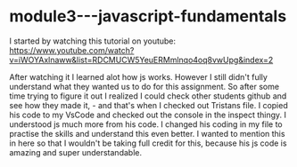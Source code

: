 # module3---javascript-fundamentals

I started by watching this tutorial on youtube: https://www.youtube.com/watch?v=iWOYAxlnaww&list=RDCMUCW5YeuERMmlnqo4oq8vwUpg&index=2

After watching it I learned alot how js works. However I still didn't fully understand what they wanted us to do for this assignment.
So after some time trying to figure it out I realized I could check other students github and see how they made it, - and that's when I checked out Tristans file.
I copied his code to my VsCode and checked out the console in the inspect thingy. I understood js much more from his code.
I changed his coding in my file to practise the skills and understand this even better. 
I wanted to mention this in here so that I wouldn't be taking full credit for this, because his js code is amazing and super understandable.

